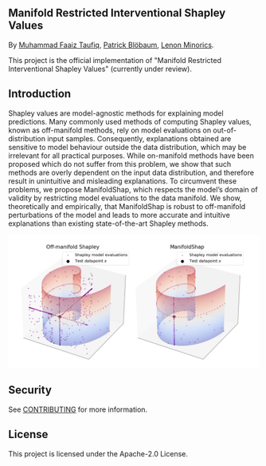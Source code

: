 ## Manifold Restricted Interventional Shapley Values

By [Muhammad Faaiz Taufiq](https://faaizt.github.io/), [Patrick Blöbaum](https://scholar.google.de/citations?user=0sqLy8cAAAAJ&hl=de), [Lenon Minorics](https://scholar.google.de/citations?user=Ghe1H3YAAAAJ&hl=en).  

This project is the official implementation of "Manifold Restricted Interventional Shapley Values" (currently under review).

## Introduction
Shapley values are model-agnostic methods for
explaining model predictions. Many commonly
used methods of computing Shapley values,
known as off-manifold methods, rely on model
evaluations on out-of-distribution input samples.
Consequently, explanations obtained are sensitive
to model behaviour outside the data distribution,
which may be irrelevant for all practical
purposes. While on-manifold methods have been
proposed which do not suffer from this problem,
we show that such methods are overly dependent 
on the input data distribution, and therefore 
result in unintuitive and misleading explanations. 
To circumvent these problems, we propose
ManifoldShap, which respects the model’s domain 
of validity by restricting model evaluations
to the data manifold. We show, theoretically and
empirically, that ManifoldShap is robust to off-manifold 
perturbations of the model and leads to
more accurate and intuitive explanations than existing 
state-of-the-art Shapley methods.

![teaser](figures/teaser.png)

## Security

See [CONTRIBUTING](CONTRIBUTING.md#security-issue-notifications) for more information.

## License

This project is licensed under the Apache-2.0 License.

